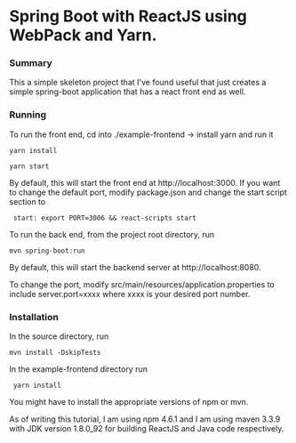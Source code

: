 # Spring Boot with ReactJS using WebPack and Yarn. #

### Summary ###

This a simple skeleton project that I've found useful that just
creates a simple spring-boot application that has a react front end as well.

### Running ###

To run the front end, cd into ./example-frontend -> install yarn and run it

```yarn install```

```yarn start```

By default, this will start the front end at http://localhost:3000. If you want to
change the default port, modify package.json and change the start script section to

``` start: export PORT=3006 && react-scripts start```

To run the back end, from the project root directory, run

```mvn spring-boot:run```

By default, this will start the backend server at http://localhost:8080.

To change the port, modify src/main/resources/application.properties to include server.port=xxxx where xxxx is your desired port number.

### Installation ###

In the source directory, run

```mvn install -DskipTests```

In the example-frontend directory run

``` yarn install```

You might have to install the appropriate versions of npm or mvn.

As of writing this tutorial, I am using npm 4.6.1 and I am using maven 3.3.9 with JDK version 1.8.0_92 for building
ReactJS and Java code respectively.


